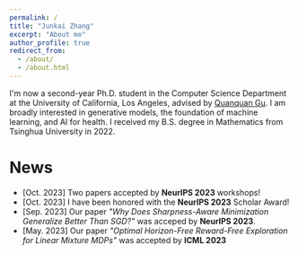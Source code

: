 ```yaml
---
permalink: /
title: "Junkai Zhang"
excerpt: "About me"
author_profile: true
redirect_from: 
  - /about/
  - /about.html
---
```


I'm now a second-year Ph.D. student in the Computer Science Department at the University of California, Los Angeles, advised by [Quanquan Gu](https://web.cs.ucla.edu/~qgu/). I am broadly interested in generative models, the foundation of machine learning, and AI for health. I received my B.S. degree in Mathematics from Tsinghua University in 2022.

News
======
- [Oct. 2023] Two papers accepted by **NeurIPS 2023** workshops! 
- [Oct. 2023] I have been honored with the **NeurIPS 2023** Scholar Award!
- [Sep. 2023] Our paper *"Why Does Sharpness-Aware Minimization Generalize Better Than SGD?"* was acceped by **NeurIPS 2023**.
- [May. 2023] Our paper *"Optimal Horizon-Free Reward-Free Exploration for Linear Mixture MDPs"* was accepted by **ICML 2023**